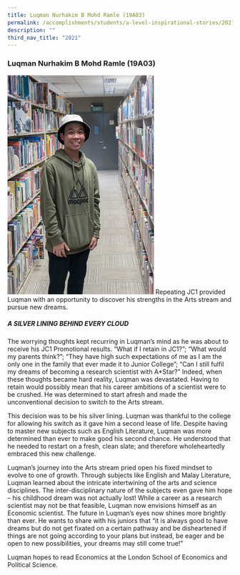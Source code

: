 ```yaml
---
title: Luqman Nurhakim B Mohd Ramle (19A03)
permalink: /accomplishments/students/a-level-inspirational-stories/2021/nurhakim/
description: ""
third_nav_title: "2021"
---
```

### **Luqman Nurhakim B Mohd Ramle (19A03)**

<img src="/images/Luqman%20Nurhakim%20B%20Mohd%20Ramle.jpg" 
     style="width:65%">
Repeating JC1 provided Luqman with an opportunity to discover his strengths in the Arts stream and pursue new dreams.

##### **A SILVER LINING BEHIND EVERY CLOUD**
The worrying thoughts kept recurring in Luqman’s mind as he was about to receive his JC1 Promotional results. “What if I retain in JC1?”; “What would my parents think?”; “They have high such expectations of me as I am the only one in the family that ever made it to Junior College”; “Can I still fulfil my dreams of becoming a research scientist with A*Star?” Indeed, when these thoughts became hard reality, Luqman was devastated. Having to retain would possibly mean that his career ambitions of a scientist were to be crushed. He was determined to start afresh and made the unconventional decision to switch to the Arts stream.

This decision was to be his silver lining. Luqman was thankful to the college for allowing his switch as it gave him a second lease of life. Despite having to master new subjects such as English Literature, Luqman was more determined than ever to make good his second chance. He understood that he needed to restart on a fresh, clean slate; and therefore wholeheartedly embraced this new challenge.

Luqman’s journey into the Arts stream pried open his fixed mindset to evolve to one of growth. Through subjects like English and Malay Literature, Luqman learned about the intricate intertwining of the arts and science disciplines. The inter-disciplinary nature of the subjects even gave him hope – his childhood dream was not actually lost! While a career as a research scientist may not be that feasible, Luqman now envisions himself as an Economic scientist. The future in Luqman’s eyes now shines more brightly than ever. He wants to share with his juniors that “it is always good to have dreams but do not get fixated on a certain pathway and be disheartened if things are not going according to your plans but instead, be eager and be open to new possibilities, your dreams may still come true!”

Luqman hopes to read Economics at the London School of Economics and Political Science.
